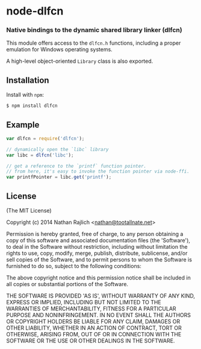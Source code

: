 node-dlfcn
==========
### Native bindings to the dynamic shared library linker (dlfcn)


This module offers access to the `dlfcn.h` functions, including a proper
emulation for Windows operating systems.

A high-level object-oriented `Library` class is also exported.


Installation
------------

Install with `npm`:

``` bash
$ npm install dlfcn
```


Example
-------

``` js
var dlfcn = require('dlfcn');

// dynamically open the `libc` library
var libc = dlfcn('libc');

// get a reference to the `printf` function pointer.
// from here, it's easy to invoke the function pointer via node-ffi.
var printfPointer = libc.get('printf');
```


License
-------

(The MIT License)

Copyright (c) 2014 Nathan Rajlich &lt;nathan@tootallnate.net&gt;

Permission is hereby granted, free of charge, to any person obtaining
a copy of this software and associated documentation files (the
'Software'), to deal in the Software without restriction, including
without limitation the rights to use, copy, modify, merge, publish,
distribute, sublicense, and/or sell copies of the Software, and to
permit persons to whom the Software is furnished to do so, subject to
the following conditions:

The above copyright notice and this permission notice shall be
included in all copies or substantial portions of the Software.

THE SOFTWARE IS PROVIDED 'AS IS', WITHOUT WARRANTY OF ANY KIND,
EXPRESS OR IMPLIED, INCLUDING BUT NOT LIMITED TO THE WARRANTIES OF
MERCHANTABILITY, FITNESS FOR A PARTICULAR PURPOSE AND NONINFRINGEMENT.
IN NO EVENT SHALL THE AUTHORS OR COPYRIGHT HOLDERS BE LIABLE FOR ANY
CLAIM, DAMAGES OR OTHER LIABILITY, WHETHER IN AN ACTION OF CONTRACT,
TORT OR OTHERWISE, ARISING FROM, OUT OF OR IN CONNECTION WITH THE
SOFTWARE OR THE USE OR OTHER DEALINGS IN THE SOFTWARE.
